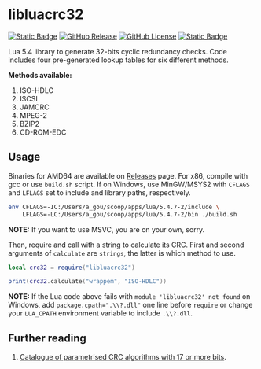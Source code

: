 # libluacrc32
[![Static Badge](https://img.shields.io/badge/ISO%2FIEC-18004%3A2002-red)](https://www.iso.org/standard/37010.html)
[![GitHub Release](https://img.shields.io/github/v/release/oagoulart/libluacrc32?color=green)](https://github.com/oAGoulart/libluacrc32/releases)
[![GitHub License](https://img.shields.io/github/license/oagoulart/libluacrc32)](https://github.com/oAGoulart/libluacrc32/tree/master?tab=MS-RL-1-ov-file)
[![Static Badge](https://img.shields.io/badge/Lua-5.4-green?logo=lua)](https://www.lua.org/download.html)

Lua 5.4 library to generate 32-bits cyclic redundancy checks. Code includes four pre-generated lookup tables for six different methods.

**Methods available:**
1. ISO-HDLC
1. ISCSI
1. JAMCRC
1. MPEG-2
1. BZIP2
1. CD-ROM-EDC

## Usage

Binaries for AMD64 are available on [Releases](https://github.com/oAGoulart/libluacrc32/releases) page. For x86, compile with gcc or use `build.sh` script. If on Windows, use MinGW/MSYS2 with `CFLAGS` and `LFLAGS` set to include and library paths, respectively.

```sh
env CFLAGS=-IC:/Users/a_gou/scoop/apps/lua/5.4.7-2/include \
    LFLAGS=-LC:/Users/a_gou/scoop/apps/lua/5.4.7-2/bin ./build.sh
```

**NOTE:** If you want to use MSVC, you are on your own, sorry.

Then, require and call with a string to calculate its CRC. First and second arguments of `calculate` are `strings`, the latter is which method to use.

```lua
local crc32 = require("libluacrc32")

print(crc32.calculate("wrappem", "ISO-HDLC"))
```

**NOTE:** If the Lua code above fails with `module 'libluacrc32' not found` on Windows, add `package.cpath=".\\?.dll"` one line before `require` or change your `LUA_CPATH` environment variable to include `.\\?.dll`.

## Further reading
1. [Catalogue of parametrised CRC algorithms with 17 or more bits](https://reveng.sourceforge.io/crc-catalogue/17plus.htm).
